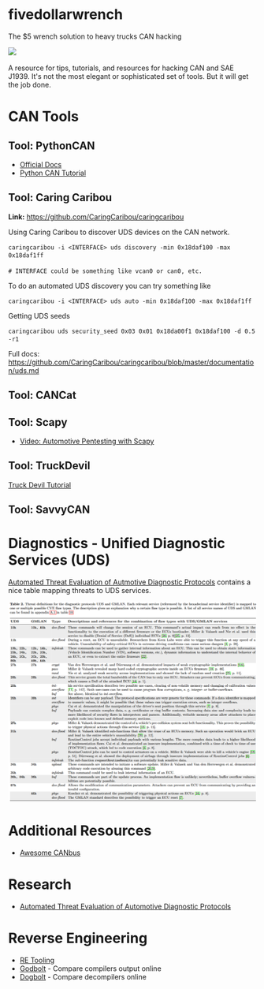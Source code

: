 # fivedollarwrench
The $5 wrench solution to heavy trucks CAN hacking

![](https://imgs.xkcd.com/comics/security.png)

A resource for tips, tutorials, and resources for hacking CAN and SAE J1939. It's not the most elegant or sophisticated set of tools. But it will get the job done.

# CAN Tools

## Tool: PythonCAN
* [Official Docs](https://python-can.readthedocs.io/en/stable/)
* [Python CAN Tutorial](./pythoncan.md)

## Tool: Caring Caribou

**Link:**
https://github.com/CaringCaribou/caringcaribou

Using Caring Caribou to discover UDS devices on the CAN network.
```
caringcaribou -i <INTERFACE> uds discovery -min 0x18daf100 -max 0x18daf1ff

# INTERFACE could be something like vcan0 or can0, etc.
```

To do an automated UDS discovery you can try something like
```
caringcaribou -i <INTERFACE> uds auto -min 0x18daf100 -max 0x18daf1ff
```

Getting UDS seeds
```
caringcaribou uds security_seed 0x03 0x01 0x18da00f1 0x18daf100 -d 0.5 -r1
```

Full docs:
https://github.com/CaringCaribou/caringcaribou/blob/master/documentation/uds.md


## Tool: CANCat

## Tool: Scapy

* [Video: Automotive Pentesting with Scapy](https://www.youtube.com/watch?v=7D7uNqPWrXw)

## Tool: TruckDevil
[Truck Devil Tutorial](./truckdevil.md)

## Tool: SavvyCAN

# Diagnostics - Unified Diagnostic Services (UDS)

[Automated Threat Evaluation of Autmotive Diagnostic Protocols](https://opus4.kobv.de/opus4-oth-regensburg/frontdoor/deliver/index/docId/2988/file/ESCARPaper.pdf) 
contains a nice table mapping threats to UDS services.

![](./img/AutomatedThreatEvaluationOfAutomotiveDiagnosticProtocols_Table2.png)



# Additional Resources
* [Awesome CANbus](https://github.com/iDoka/awesome-canbus)

# Research
* [Automated Threat Evaluation of Automotive Diagnostic Protocols](https://www.researchgate.net/publication/351483528_Automated_Threat_Evaluation_of_Automotive_Diagnostic_Protocols) 



# Reverse Engineering

* [RE Tooling](https://github.com/wtsxDev/reverse-engineering)
* [Godbolt](https://godbolt.org/) - Compare compilers output online
* [Dogbolt](https://dogbolt.org/) - Compare decompilers online

